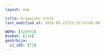 ```yaml
---
layout: map

title: Krupajsko vrelo
last_modified_at: 2018-05-22T23:33:57+02:00

WDPA: [328931]
BioRaS: [224]
geoSrbija:
  L1_183: [71]
---
```

